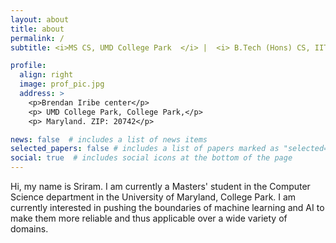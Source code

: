```yaml
---
layout: about
title: about
permalink: /
subtitle: <i>MS CS, UMD College Park  </i> |  <i> B.Tech (Hons) CS, IIT Bombay. </i>

profile:
  align: right
  image: prof_pic.jpg
  address: >
    <p>Brendan Iribe center</p>
    <p> UMD College Park, College Park,</p>
    <p> Maryland. ZIP: 20742</p>

news: false  # includes a list of news items
selected_papers: false # includes a list of papers marked as "selected={true}"
social: true  # includes social icons at the bottom of the page
---
```


Hi, my name is Sriram. I am currently a Masters' student in the Computer Science department in the University of Maryland, College Park. I am currently interested in pushing the boundaries of machine learning and AI to make them more reliable and thus applicable over a wide variety of domains.